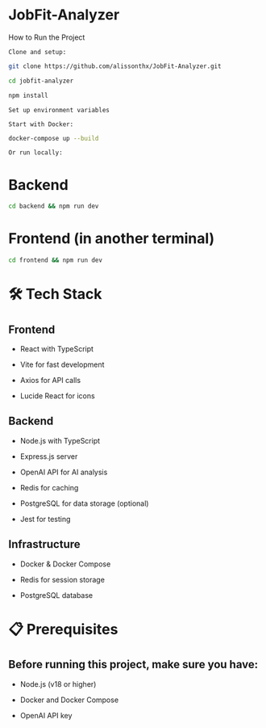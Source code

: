 # JobFit-Analyzer

How to Run the Project

    Clone and setup:

```bash
git clone https://github.com/alissonthx/JobFit-Analyzer.git
```

```bash
cd jobfit-analyzer
```

```bash
npm install
```

    Set up environment variables

    Start with Docker:

```bash
docker-compose up --build
```

    Or run locally:

# Backend

``` bash
cd backend && npm run dev
``` 

# Frontend (in another terminal)

```bash
cd frontend && npm run dev
```

# 🛠️ Tech Stack
## Frontend

- React with TypeScript

- Vite for fast development

- Axios for API calls

- Lucide React for icons

## Backend

- Node.js with TypeScript

- Express.js server

- OpenAI API for AI analysis

- Redis for caching

- PostgreSQL for data storage (optional)

- Jest for testing

## Infrastructure

- Docker & Docker Compose

- Redis for session storage

- PostgreSQL database

# 📋 Prerequisites

## Before running this project, make sure you have:

- Node.js (v18 or higher)

- Docker and Docker Compose

- OpenAI API key
